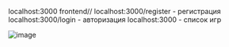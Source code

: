 localhost:3000 frontend//
localhost:3000/register - регистрация
localhost:3000/login - авторизация
localhost:3000 - список игр

![image](https://github.com/user-attachments/assets/786ce22d-8746-4067-884e-1905165ec035)
